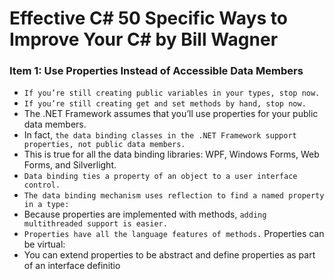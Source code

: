 # Effective C# 50 Specific Ways to Improve Your C# by Bill Wagner
### Item 1: Use Properties Instead of Accessible Data Members
- ```If you’re still creating public variables in your types, stop now.``` 
- ```If you’re still creating get and set methods by hand, stop now.```
- The .NET Framework assumes that you’ll use properties for your public data members. 
- In fact, ```the data binding classes in the .NET Framework support properties, not public data members.``` 
- This is true for all the data binding libraries: WPF, Windows Forms, Web Forms, and Silverlight. 
- ```Data binding ties a property of an object to a user interface control.```
- ```The data binding mechanism uses reflection to find a named property in a type:```
- Because properties are implemented with methods, ```adding multithreaded support is easier.```  
- ```Properties have all the language features of methods.``` Properties can be virtual:
- You can extend properties to be abstract and define properties as part of an interface definitio
